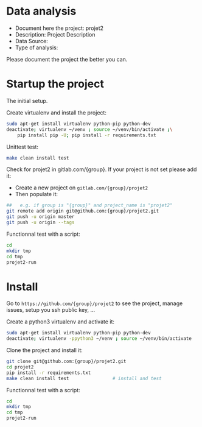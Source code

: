# Data analysis
- Document here the project: projet2
- Description: Project Description
- Data Source:
- Type of analysis:

Please document the project the better you can.

# Startup the project

The initial setup.

Create virtualenv and install the project:
```bash
sudo apt-get install virtualenv python-pip python-dev
deactivate; virtualenv ~/venv ; source ~/venv/bin/activate ;\
    pip install pip -U; pip install -r requirements.txt
```

Unittest test:
```bash
make clean install test
```

Check for projet2 in gitlab.com/{group}.
If your project is not set please add it:

- Create a new project on `gitlab.com/{group}/projet2`
- Then populate it:

```bash
##   e.g. if group is "{group}" and project_name is "projet2"
git remote add origin git@github.com:{group}/projet2.git
git push -u origin master
git push -u origin --tags
```

Functionnal test with a script:

```bash
cd
mkdir tmp
cd tmp
projet2-run
```

# Install

Go to `https://github.com/{group}/projet2` to see the project, manage issues,
setup you ssh public key, ...

Create a python3 virtualenv and activate it:

```bash
sudo apt-get install virtualenv python-pip python-dev
deactivate; virtualenv -ppython3 ~/venv ; source ~/venv/bin/activate
```

Clone the project and install it:

```bash
git clone git@github.com:{group}/projet2.git
cd projet2
pip install -r requirements.txt
make clean install test                # install and test
```
Functionnal test with a script:

```bash
cd
mkdir tmp
cd tmp
projet2-run
```

